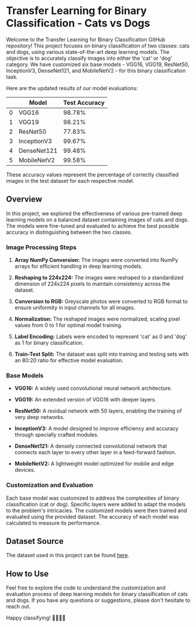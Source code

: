 
# Transfer Learning for Binary Classification - Cats vs Dogs

Welcome to the Transfer Learning for Binary Classification GitHub repository! This project focuses on binary classification of two classes: cats and dogs, using various state-of-the-art deep learning models. The objective is to accurately classify images into either the 'cat' or 'dog' category. We have customized six base models - VGG16, VGG19, ResNet50, InceptionV3, DenseNet121, and MobileNetV2 - for this binary classification task.

Here are the updated results of our model evaluations:

|   | Model       | Test Accuracy |
|---|-------------|---------------|
| 0 | VGG16       | 98.78%        |
| 1 | VGG19       | 98.21%        |
| 2 | ResNet50    | 77.83%        |
| 3 | InceptionV3 | 99.67%        |
| 4 | DenseNet121 | 99.48%        |
| 5 | MobileNetV2 | 99.58%        |

These accuracy values represent the percentage of correctly classified images in the test dataset for each respective model.

## Overview

In this project, we explored the effectiveness of various pre-trained deep learning models on a balanced dataset containing images of cats and dogs. The models were fine-tuned and evaluated to achieve the best possible accuracy in distinguishing between the two classes.

### Image Processing Steps

1. **Array NumPy Conversion:**
   The images were converted into NumPy arrays for efficient handling in deep learning models.

2. **Reshaping to 224x224:**
   The images were reshaped to a standardized dimension of 224x224 pixels to maintain consistency across the dataset.

3. **Conversion to RGB:**
   Greyscale photos were converted to RGB format to ensure uniformity in input channels for all images.

4. **Normalization:**
   The reshaped images were normalized, scaling pixel values from 0 to 1 for optimal model training.

5. **Label Encoding:**
   Labels were encoded to represent 'cat' as 0 and 'dog' as 1 for binary classification.

6. **Train-Test Split:**
   The dataset was split into training and testing sets with an 80:20 ratio for effective model evaluation.

### Base Models

- **VGG16:**
  A widely used convolutional neural network architecture.
  
- **VGG19:**
  An extended version of VGG16 with deeper layers.
  
- **ResNet50:**
  A residual network with 50 layers, enabling the training of very deep networks.
  
- **InceptionV3:**
  A model designed to improve efficiency and accuracy through specially crafted modules.
  
- **DenseNet121:**
  A densely connected convolutional network that connects each layer to every other layer in a feed-forward fashion.
  
- **MobileNetV2:**
  A lightweight model optimized for mobile and edge devices.

### Customization and Evaluation

Each base model was customized to address the complexities of binary classification (cat or dog). Specific layers were added to adapt the models to the problem's intricacies. The customized models were then trained and evaluated using the provided dataset. The accuracy of each model was calculated to measure its performance.

## Dataset Source

The dataset used in this project can be found [here](https://www.kaggle.com/datasets/shaunthesheep/microsoft-catsvsdogs-dataset).

## How to Use

Feel free to explore the code to understand the customization and evaluation process of deep learning models for binary classification of cats and dogs. If you have any questions or suggestions, please don't hesitate to reach out.

Happy classifying! 🐾🐱🐶🚀

